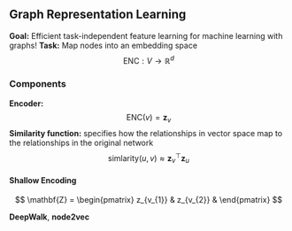 ## Graph Representation Learning
**Goal:** Efficient task-independent feature learning for machine learning with graphs!
**Task:** Map nodes into an embedding space
$$
\mathrm{ENC}: V \to \mathbb{R}^d
$$
### Components
**Encoder:** 
$$
\mathrm{ENC}(v) = \mathbf{z}_{v}
$$
**Similarity function:** specifies how the relationships in vector space map to the relationships in the original network
$$
\mathrm{simlarity}(u, v) \approx \mathbf{z}_{v}^{{\top}}\mathbf{z}_{u}
$$
#### Shallow Encoding
$$
\mathbf{Z} = \begin{pmatrix}
z_{v_{1}} &  z_{v_{2}} & 
\end{pmatrix}
$$

**DeepWalk**, **node2vec**
